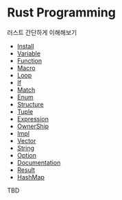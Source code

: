 # Rust Programming

러스트 간단하게 이해해보기

- [Install](./docs/install.md)
- [Variable](./docs/variable.md)
- [Function](./docs/function.md)
- [Macro](./docs/macro.md)
- [Loop](./docs/loop.md)
- [If](./docs/if.md)
- [Match](./docs/match.md)
- [Enum](./docs/enum.md)
- [Structure](./docs/structure.md)
- [Tuple](./docs/tuple.md)
- [Expression](./docs/expression.md)
- [OwnerShip](./docs/ownerShip.md)
- [Impl](./docs/impl.md)
- [Vector](./docs/vector.md)
- [String](./docs/string.md)
- [Option](./docs/option.md)
- [Documentation](./docs/documentation.md)
- [Result](./docs/result.md)
- [HashMap](./docs/hashmap.md)

TBD

